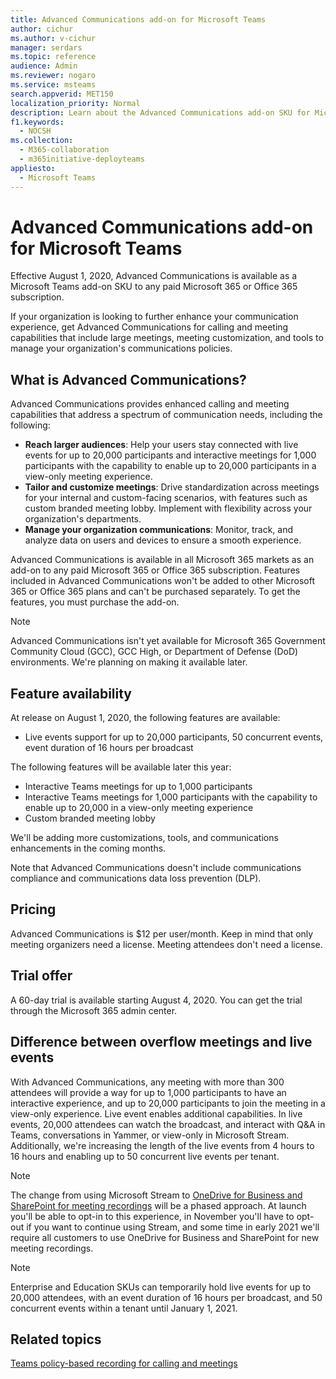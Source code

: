 ```yaml
---
title: Advanced Communications add-on for Microsoft Teams
author: cichur
ms.author: v-cichur
manager: serdars
ms.topic: reference
audience: Admin
ms.reviewer: nogaro
ms.service: msteams
search.appverid: MET150
localization_priority: Normal
description: Learn about the Advanced Communications add-on SKU for Microsoft Teams.
f1.keywords:
  - NOCSH
ms.collection: 
  - M365-collaboration
  - m365initiative-deployteams
appliesto: 
  - Microsoft Teams
---
```


# Advanced Communications add-on for Microsoft Teams

Effective August 1, 2020, Advanced Communications is available as a Microsoft Teams add-on SKU to any paid Microsoft 365 or Office 365 subscription.

If your organization is looking to further enhance your communication experience, get Advanced Communications for calling and meeting capabilities that include large meetings, meeting customization, and tools to manage your organization's communications policies.

## What is Advanced Communications?

Advanced Communications provides enhanced calling and meeting capabilities that address a spectrum of communication needs, including the following:

- **Reach larger audiences**: Help your users stay connected with live events for up to 20,000 participants and interactive meetings for 1,000 participants with the capability to enable up to 20,000 participants in a view-only meeting experience.
- **Tailor and customize meetings**: Drive standardization across meetings for your internal and custom-facing scenarios, with features such as custom branded meeting lobby. Implement with flexibility across your organization's departments. 
- **Manage your organization communications**: Monitor, track, and analyze data on users and devices to ensure a smooth experience.

Advanced Communications is available in all Microsoft 365 markets as an add-on to any paid Microsoft 365 or Office 365 subscription. Features included in Advanced Communications won't be added to other Microsoft 365 or Office 365 plans and can't be purchased separately. To get the features, you must purchase the add-on.

> [!NOTE]
> Advanced Communications isn't yet available for Microsoft 365 Government Community Cloud (GCC), GCC High, or Department of Defense (DoD) environments. We're planning on making it available later.

## Feature availability

At release on August 1, 2020, the following features are available:

- Live events support for up to 20,000 participants, 50 concurrent events, event duration of 16 hours per broadcast

The following features will be available later this year:

- Interactive Teams meetings for up to 1,000 participants
- Interactive Teams meetings for 1,000 participants with the capability to enable up to 20,000 in a view-only meeting experience
- Custom branded meeting lobby

We'll be adding more customizations, tools, and communications enhancements in the coming months. 

Note that Advanced Communications doesn't include communications compliance and communications data loss prevention (DLP).

## Pricing

Advanced Communications is $12 per user/month. Keep in mind that only meeting organizers need a license. Meeting attendees don't need a license.

## Trial offer

A 60-day trial is available starting August 4, 2020. You can get the trial through the Microsoft 365 admin center.

## Difference between overflow meetings and live events

With Advanced Communications, any meeting with more than 300 attendees will provide a way for up to 1,000 participants to have an interactive experience, and up to 20,000 participants to join the meeting in a view-only experience. Live event enables additional capabilities. In live events, 20,000 attendees can watch the broadcast, and interact with Q&A in Teams, conversations in Yammer, or view-only in Microsoft Stream. Additionally, we're increasing the length of the live events from 4 hours to 16 hours and enabling up to 50 concurrent live events per tenant. 

>[!Note]
> The change from using Microsoft Stream to [OneDrive for Business and SharePoint for meeting recordings](../tmr-meeting-recording-change.md) will be a phased approach. At launch you'll be able to opt-in to this experience, in November you'll have to opt-out if you want to continue using Stream, and some time in early 2021 we'll require all customers to use OneDrive for Business and SharePoint for new meeting recordings.

> [!NOTE]
> Enterprise and Education SKUs can temporarily hold live events for up to 20,000 attendees, with an event duration of 16 hours per broadcast, and 50 concurrent events within a tenant until January 1, 2021.

## Related topics

[Teams policy-based recording for calling and meetings](https://docs.microsoft.com/MicrosoftTeams/teams-recording-policy)
